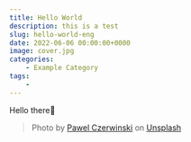 ```yaml
---
title: Hello World
description: this is a test
slug: hello-world-eng
date: 2022-06-06 00:00:00+0000
image: cover.jpg
categories:
    - Example Category
tags:
    - 
---
```


Hello there👋

> Photo by [Pawel Czerwinski](https://unsplash.com/@pawel_czerwinski) on [Unsplash](https://unsplash.com/)